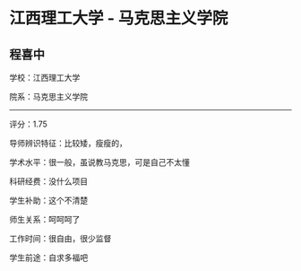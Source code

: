 # 江西理工大学 - 马克思主义学院

## 程喜中

学校：江西理工大学

院系：马克思主义学院

* * *

评分：1.75

导师辨识特征：比较矮，瘦瘦的，

学术水平：很一般，虽说教马克思，可是自己不太懂

科研经费：没什么项目

学生补助：这个不清楚

师生关系：呵呵呵了

工作时间：很自由，很少监督

学生前途：自求多福吧